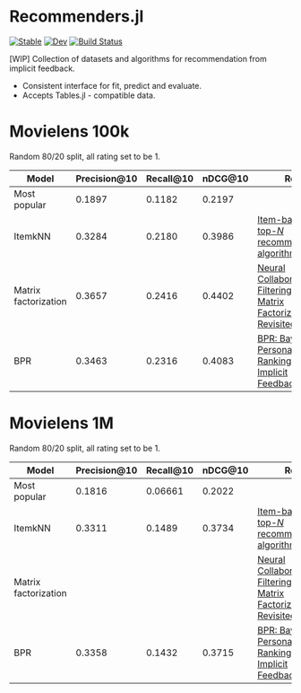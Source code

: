 # Recommenders.jl
[![Stable](https://img.shields.io/badge/docs-stable-blue.svg)](https://yng87.github.io/Recommenders.jl/stable)
[![Dev](https://img.shields.io/badge/docs-dev-blue.svg)](https://yng87.github.io/Recommenders.jl/dev)
[![Build Status](https://github.com/yng87/Recommenders.jl/workflows/CI/badge.svg)](https://github.com/yng87/Recommenders.jl/actions)

[WIP]
Collection of datasets and algorithms for recommendation from implicit feedback.

- Consistent interface for fit, predict and evaluate.
- Accepts Tables.jl - compatible data.

# Movielens 100k
 Random 80/20 split, all rating set to be 1.

| Model | Precision@10 | Recall@10 | nDCG@10 | Ref. |
|-------| -------------| ----------| ------- | ---- |
| Most popular | 0.1897 | 0.1182 | 0.2197 ||
| ItemkNN | 0.3284 | 0.2180 | 0.3986| [Item-based top-<i>N</i> recommendation algorithms](https://doi.org/10.1145/963770.963776) |
| Matrix factorization | 0.3657 | 0.2416 | 0.4402 | [Neural Collaborative Filtering vs. Matrix Factorization Revisited](http://arxiv.org/abs/2005.09683) |
| BPR | 0.3463 | 0.2316 | 0.4083 | [BPR: Bayesian Personalized Ranking from Implicit Feedback](http://arxiv.org/abs/1205.2618)


# Movielens 1M
Random 80/20 split, all rating set to be 1.

| Model | Precision@10 | Recall@10 | nDCG@10 | Ref. |
|-------| -------------| ----------| ------- | ---- |
| Most popular | 0.1816 | 0.06661 | 0.2022 ||
| ItemkNN | 0.3311 | 0.1489 | 0.3734 | [Item-based top-<i>N</i> recommendation algorithms](https://doi.org/10.1145/963770.963776) |
| Matrix factorization | | | | [Neural Collaborative Filtering vs. Matrix Factorization Revisited](http://arxiv.org/abs/2005.09683) |
| BPR | 0.3358 | 0.1432 | 0.3715 | [BPR: Bayesian Personalized Ranking from Implicit Feedback](http://arxiv.org/abs/1205.2618)
